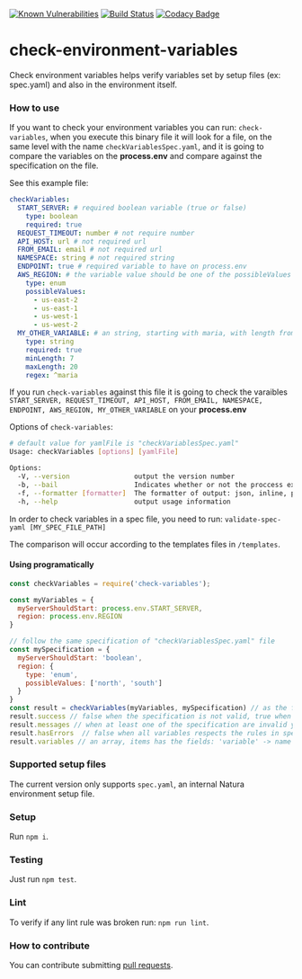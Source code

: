 [![Known Vulnerabilities](https://snyk.io/test/github/natura-cosmeticos/check-environment-variables/badge.svg?targetFile=package.json)](https://snyk.io/test/github/natura-cosmeticos/check-environment-variables?targetFile=package.json)
[![Build Status](https://travis-ci.org/natura-cosmeticos/check-environment-variables.svg?branch=master)](https://travis-ci.org/natura-cosmeticos/check-environment-variables)
[![Codacy Badge](https://api.codacy.com/project/badge/Grade/8426d68f7eac481c9f3ae07b8eb1805b)](https://www.codacy.com/app/fabricioffc/check-environment-variables?utm_source=github.com&amp;utm_medium=referral&amp;utm_content=natura-cosmeticos/check-environment-variables&amp;utm_campaign=Badge_Grade)


# check-environment-variables

Check environment variables helps verify variables set by setup files (ex: spec.yaml) and also in the environment itself.

### How to use

If you want to check your environment variables you can run: `check-variables`, when you execute this binary file it will
look for a file, on the same level with the name `checkVariablesSpec.yaml`, and it is going to compare the variables on
the **process.env** and compare against the specification on the file.

See this example file:
```yaml
checkVariables:
  START_SERVER: # required boolean variable (true or false)
    type: boolean
    required: true
  REQUEST_TIMEOUT: number # not require number
  API_HOST: url # not required url
  FROM_EMAIL: email # not required url
  NAMESPACE: string # not required string
  ENDPOINT: true # required variable to have on process.env
  AWS_REGION: # the variable value should be one of the possibleValues
    type: enum
    possibleValues:
      - us-east-2
      - us-east-1
      - us-west-1
      - us-west-2
  MY_OTHER_VARIABLE: # an string, starting with maria, with length from 7 to 20
    type: string
    required: true
    minLength: 7
    maxLength: 20
    regex: ^maria
```

If you run `check-variables` against this file it is going to check the varaibles `START_SERVER, REQUEST_TIMEOUT, API_HOST, FROM_EMAIL, NAMESPACE, ENDPOINT, AWS_REGION, MY_OTHER_VARIABLE` on your **process.env**

Options of `check-variables`:
```bash
# default value for yamlFile is "checkVariablesSpec.yaml"
Usage: checkVariables [options] [yamlFile]

Options:
  -V, --version                output the version number
  -b, --bail                   Indicates whether or not the proccess exits with status non ok when oneor more variables are wrong
  -f, --formatter [formatter]  The formatter of output: json, inline, pretty (default: "pretty")
  -h, --help                   output usage information
```

In order to check variables in a spec file, you need to run: `validate-spec-yaml [MY_SPEC_FILE_PATH]`

The comparison will occur according to the templates files in `/templates`.

#### Using programatically
```javascript
const checkVariables = require('check-variables');

const myVariables = {
  myServerShouldStart: process.env.START_SERVER,
  region: process.env.REGION
}

// follow the same specification of "checkVariablesSpec.yaml" file
const mySpecification = {
  myServerShouldStart: 'boolean',
  region: {
    type: 'enum',
    possibleValues: ['north', 'south']
  }
}
const result = checkVariables(myVariables, mySpecification) // as the first parameter you can also use process.env
result.success // false when the specification is not valid, true when validation happened
result.messages // when at least one of the specification are invalid you can see what is invalid
result.hasErrors  // false when all variables respects the rules in specification
result.variables // an array, items has the fields: 'variable' -> name of the variable, 'value' -> the value of variable, 'error' -> null if the value of the variable is ok against the rule, string containing the error if not ok
```

### Supported setup files

The current version only supports `spec.yaml`, an internal Natura environment setup file.

### Setup

Run `npm i`.

### Testing

Just run `npm test`.


### Lint

To verify if any lint rule was broken run: `npm run lint`.

### How to contribute

You can contribute submitting [pull requests](https://github.com/natura-cosmeticos/check-environment-variables/pulls).
